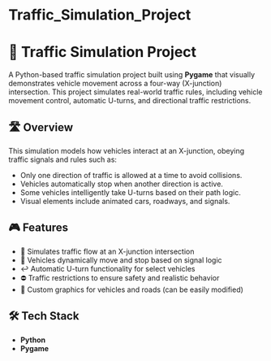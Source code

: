 # Traffic_Simulation_Project
# 🚦 Traffic Simulation Project

A Python-based traffic simulation project built using **Pygame** that visually demonstrates vehicle movement across a four-way (X-junction) intersection. This project simulates real-world traffic rules, including vehicle movement control, automatic U-turns, and directional traffic restrictions.

## 🛣️ Overview

This simulation models how vehicles interact at an X-junction, obeying traffic signals and rules such as:
- Only one direction of traffic is allowed at a time to avoid collisions.
- Vehicles automatically stop when another direction is active.
- Some vehicles intelligently take U-turns based on their path logic.
- Visual elements include animated cars, roadways, and signals.

## 🎮 Features

- 🔄 Simulates traffic flow at an X-junction intersection
- 🚗 Vehicles dynamically move and stop based on signal logic
- ↩️ Automatic U-turn functionality for select vehicles
- ⛔ Traffic restrictions to ensure safety and realistic behavior
- 🎨 Custom graphics for vehicles and roads (can be easily modified)

## 🛠️ Tech Stack

- **Python**
- **Pygame**


